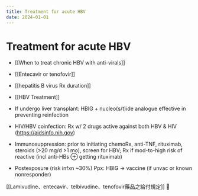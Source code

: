 ```yaml
---
title: Treatment for acute HBV
date: 2024-01-01
---
```

# Treatment for acute HBV

* [[When to treat chronic HBV with anti-virals]]
* [[Entecavir or tenofovir]]
* [[hepatitis B virus Rx duration]]
* [[HBV Treatment]]
* If undergo liver transplant: HBIG + nucleo(s/t)ide analogue effective in preventing reinfection

* HIV/HBV coinfection: Rx w/ 2 drugs active against both HBV & HIV (https://aidsinfo.nih.gov)

* Immunosuppression: prior to initiating chemoRx, anti-TNF, rituximab, steroids (>20 mg/d >1 mo), screen for HBV; Rx if mod-to-high risk of reactive (incl anti-HBs ⊕ getting rituximab)

* Postexposure (risk infxn ~30%) Ppx: HBIG → vaccine (if unvac or known nonresponder)
 
[[Lamivudine、entecavir、telbivudine、tenofovir藥品之給付規定]] 󰒖
